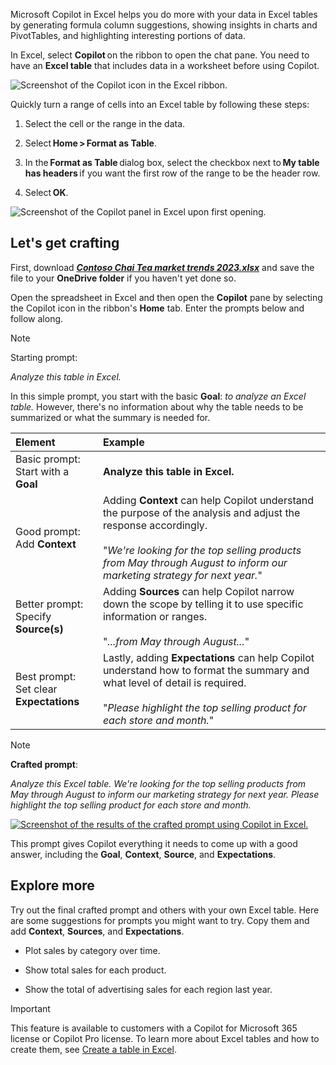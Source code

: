 
Microsoft Copilot in Excel helps you do more with your data in Excel tables by generating formula column suggestions, showing insights in charts and PivotTables, and highlighting interesting portions of data. 

In Excel, select **Copilot** on the ribbon to open the chat pane. You need to have an **Excel table** that includes data in a worksheet before using Copilot. 

![Screenshot of the Copilot icon in the Excel ribbon.](../media/copilot-ribbon-excel.png)

Quickly turn a range of cells into an Excel table by following these steps: 

1. Select the cell or the range in the data.

1. Select **Home > Format as Table**.

1. In the **Format as Table** dialog box, select the checkbox next to **My table has headers** if you want the first row of the range to be the header row.

1. Select **OK**.

![Screenshot of the Copilot panel in Excel upon first opening.](../media/copilot-pane-Excel.png)

## Let's get crafting

First, download **_[Contoso Chai Tea market trends 2023.xlsx](https://go.microsoft.com/fwlink/?linkid=2268822)_** and save the file to your **OneDrive folder** if you haven't yet done so.

Open the spreadsheet in Excel and then open the **Copilot** pane by selecting the Copilot icon in the ribbon's **Home** tab. Enter the prompts below and follow along.

> [!NOTE]
> Starting prompt:
>
> _Analyze this table in Excel._

In this simple prompt, you start with the basic **Goal**: _to analyze an Excel table._ However, there's no information about why the table needs to be summarized or what the summary is needed for.

| Element | Example |
| :------ | :------- |
| Basic prompt: <br>Start with a **Goal** | **Analyze this table in Excel.** |
| Good prompt: <br>Add **Context** | Adding **Context** can help Copilot understand the purpose of the analysis and adjust the response accordingly.<br><br>"_We're looking for the top selling products from May through August to inform our marketing strategy for next year._" |
| Better prompt: <br>Specify **Source(s)** | Adding **Sources** can help Copilot narrow down the scope by telling it to use specific information or ranges.<br><br>"_...from May through August..._" |
| Best prompt: <br>Set clear **Expectations** | Lastly, adding **Expectations** can help Copilot understand how to format the summary and what level of detail is required.<br><br>"_Please highlight the top selling product for each store and month._" |

> [!NOTE]
> **Crafted prompt**:
>
> _Analyze this Excel table. We're looking for the top selling products from May through August to inform our marketing strategy for next year. Please highlight the top selling product for each store and month._

[![Screenshot of the results of the crafted prompt using Copilot in Excel.](../media/copilot-results-excel.png)](../media/copilot-results-excel.png#lightbox)

This prompt gives Copilot everything it needs to come up with a good answer, including the **Goal**, **Context**, **Source**, and **Expectations**.

## Explore more

Try out the final crafted prompt and others with your own Excel table. Here are some suggestions for prompts you might want to try. Copy them and add **Context**, **Sources**, and **Expectations**.  

- Plot sales by category over time.

- Show total sales for each product.

- Show the total of advertising sales for each region last year.

> [!IMPORTANT]
> This feature is available to customers with a Copilot for Microsoft 365 license or Copilot Pro license. To learn more about Excel tables and how to create them, see [Create a table in Excel](https://support.microsoft.com/office/bf0ce08b-d012-42ec-8ecf-a2259c9faf3f). 